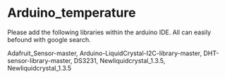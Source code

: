 # Arduino_temperature

Please add the following libraries within the arduino IDE. All can easily befound with google search. 

Adafruit_Sensor-master,
Arduino-LiquidCrystal-I2C-library-master,
DHT-sensor-library-master,
DS3231,
Newliquidcrystal_1.3.5,
Newliquidcrystal_1.3.5
